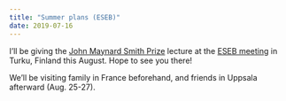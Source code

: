 ```yaml
---
title: "Summer plans (ESEB)"
date: 2019-07-16
---
```


I’ll be giving the [John Maynard Smith Prize](https://eseb.org/prizes-funding/john-maynard-smith-prize/) lecture at the [ESEB meeting](https://eseb2019.fi/) in Turku, Finland this August. Hope to see you there!

We’ll be visiting family in France beforehand, and friends in Uppsala afterward (Aug. 25-27).
